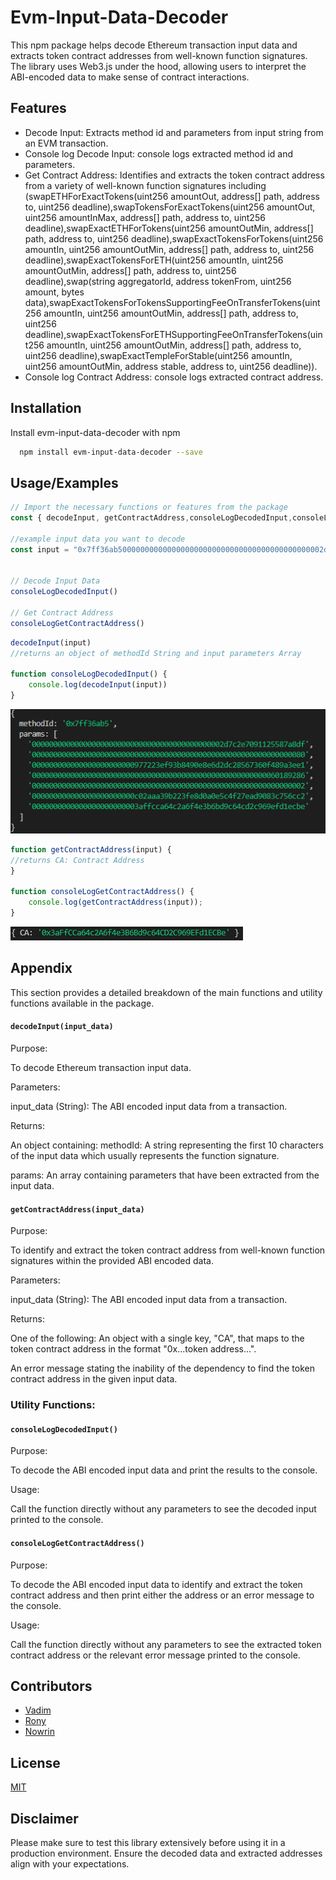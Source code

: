 # Evm-Input-Data-Decoder

This npm package helps decode Ethereum transaction input data and extracts token contract addresses from well-known function signatures. The library uses Web3.js under the hood, allowing users to interpret the ABI-encoded data to make sense of contract interactions.


## Features

- Decode Input: Extracts method id and parameters from input string from an EVM transaction.
- Console log Decode Input: console logs extracted method id and parameters.
- Get Contract Address: Identifies and extracts the token contract address from a variety of well-known function signatures including (swapETHForExactTokens(uint256 amountOut, address[] path, address to, uint256 deadline),swapTokensForExactTokens(uint256 amountOut, uint256 amountInMax, address[] path, address to, uint256 deadline),swapExactETHForTokens(uint256 amountOutMin, address[] path, address to, uint256 deadline),swapExactTokensForTokens(uint256 amountIn, uint256 amountOutMin, address[] path, address to, uint256 deadline),swapExactTokensForETH(uint256 amountIn, uint256 amountOutMin, address[] path, address to, uint256 deadline),swap(string aggregatorId, address tokenFrom, uint256 amount, bytes data),swapExactTokensForTokensSupportingFeeOnTransferTokens(uint256 amountIn, uint256 amountOutMin, address[] path, address to, uint256 deadline),swapExactTokensForETHSupportingFeeOnTransferTokens(uint256 amountIn, uint256 amountOutMin, address[] path, address to, uint256 deadline),swapExactTempleForStable(uint256 amountIn, uint256 amountOutMin, address stable, address to, uint256 deadline)).
- Console log Contract Address: console logs extracted contract address.


## Installation

Install evm-input-data-decoder with npm

```bash
  npm install evm-input-data-decoder --save
```

## Usage/Examples

```javascript
// Import the necessary functions or features from the package
const { decodeInput, getContractAddress,consoleLogDecodedInput,consoleLogGetContractAddress } = require('evm-input-data-decoder');

//example input data you want to decode
const input = "0x7ff36ab5000000000000000000000000000000000000000000002d7c2e7091125587a8df0000000000000000000000000000000000000000000000000000000000000080000000000000000000000000977223ef93b8490e8e6d2dc28567360f489a3ee100000000000000000000000000000000000000000000000000000000601892860000000000000000000000000000000000000000000000000000000000000002000000000000000000000000c02aaa39b223fe8d0a0e5c4f27ead9083c756cc20000000000000000000000003affcca64c2a6f4e3b6bd9c64cd2c969efd1ecbe" // Example input for a "transfer" function


// Decode Input Data
consoleLogDecodedInput()

// Get Contract Address
consoleLogGetContractAddress()
```

```javascript
decodeInput(input)
//returns an object of methodId String and input parameters Array

function consoleLogDecodedInput() {
    console.log(decodeInput(input))
}
```


![alt text](assets/images/output.png)
   

```javascript
function getContractAddress(input) {
//returns CA: Contract Address
}

function consoleLogGetContractAddress() {
    console.log(getContractAddress(input));
}
```

![alt text](assets/images/Ca.png)



## Appendix

This section provides a detailed breakdown of the main functions and utility functions available in the package.

#### `decodeInput(input_data)`
Purpose:

To decode Ethereum transaction input data.

Parameters:

input_data (String): The ABI encoded input data from a transaction.

Returns:

An object containing:
methodId: A string representing the first 10 characters of the input data which usually represents the function signature.

params: An array containing parameters that have been extracted from the input data.

#### `getContractAddress(input_data)`
Purpose:

To identify and extract the token contract address from well-known function signatures within the provided ABI encoded data. 

Parameters:

input_data (String): The ABI encoded input data from a transaction.

Returns:

One of the following:
An object with a single key, "CA", that maps to the token contract address in the format "0x...token address...".

An error message stating the inability of the dependency to find the token contract address in the given input data.

### Utility Functions:
#### `consoleLogDecodedInput()`
Purpose:

To decode the ABI encoded input data and print the results to the console.

Usage:

Call the function directly without any parameters to see the decoded input printed to the console.
#### `consoleLogGetContractAddress()`
Purpose:

To decode the ABI encoded input data to identify and extract the token contract address and then print either the address or an error message to the console.

Usage:

Call the function directly without any parameters to see the extracted token contract address or the relevant error message printed to the console.

## Contributors

- [Vadim](https://github.com/Git-Vdim-Hub)
- [Rony](https://github.com/moofazzel)
- [Nowrin](https://github.com/BubbleNowrin)

## License

[MIT](https://choosealicense.com/licenses/mit/)


## Disclaimer

Please make sure to test this library extensively before using it in a production environment. Ensure the decoded data and extracted addresses align with your expectations.